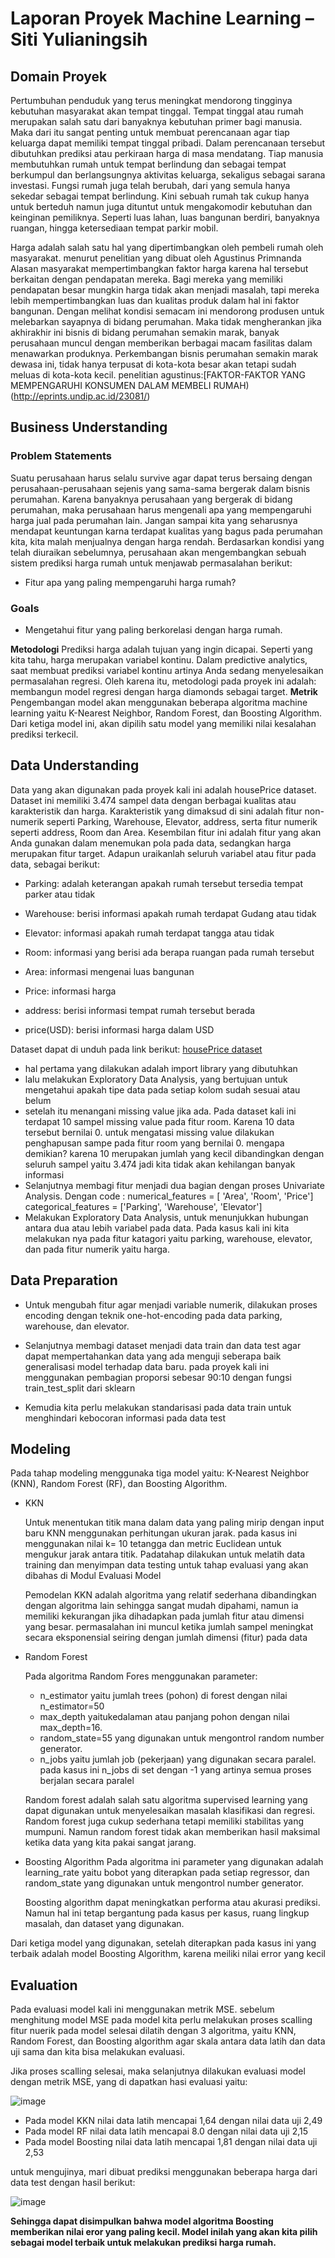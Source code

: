 # Laporan Proyek Machine Learning – Siti Yulianingsih
## Domain Proyek
Pertumbuhan penduduk yang terus meningkat mendorong tingginya kebutuhan masyarakat akan tempat tinggal. Tempat tinggal atau rumah merupakan salah satu dari banyaknya kebutuhan primer bagi manusia.  Maka dari itu sangat penting untuk membuat perencanaan agar tiap keluarga dapat memiliki tempat tinggal pribadi.  Dalam perencanaan tersebut dibutuhkan prediksi atau perkiraan harga di masa mendatang.  Tiap manusia membutuhkan rumah untuk tempat berlindung dan sebagai tempat berkumpul dan berlangsungnya aktivitas keluarga, sekaligus sebagai sarana investasi. Fungsi rumah juga telah berubah, dari yang semula hanya sekedar sebagai tempat berlindung. Kini sebuah rumah tak cukup hanya untuk berteduh namun juga dituntut untuk mengakomodir kebutuhan dan keinginan pemiliknya. Seperti luas lahan, luas bangunan  berdiri,  banyaknya  ruangan,  hingga  ketersediaan  tempat  parkir  mobil.

Harga adalah salah satu hal yang dipertimbangkan oleh pembeli rumah oleh masyarakat. menurut penelitian yang dibuat oleh Agustinus Primnanda Alasan masyarakat mempertimbangkan faktor harga karena hal tersebut berkaitan dengan pendapatan mereka. Bagi mereka yang memiliki pendapatan besar mungkin harga tidak akan menjadi masalah, tapi mereka lebih mempertimbangkan luas dan kualitas produk dalam hal ini faktor bangunan.
Dengan melihat kondisi semacam ini mendorong produsen untuk melebarkan sayapnya di bidang perumahan. Maka tidak mengherankan jika akhirakhir ini bisnis di bidang perumahan semakin marak, banyak perusahaan muncul dengan memberikan berbagai macam fasilitas dalam menawarkan produknya. Perkembangan bisnis perumahan semakin marak dewasa ini, tidak hanya terpusat di kota-kota besar akan tetapi sudah meluas di kota-kota kecil.
penelitian agustinus:[FAKTOR-FAKTOR YANG MEMPENGARUHI KONSUMEN DALAM MEMBELI RUMAH)(http://eprints.undip.ac.id/23081/)

## Business Understanding
### Problem Statements
Suatu perusahaan harus selalu survive agar dapat terus bersaing dengan perusahaan-perusahaan sejenis yang sama-sama bergerak dalam bisnis perumahan. Karena banyaknya perusahaan yang bergerak di bidang perumahan, maka perusahaan harus mengenali apa yang mempengaruhi harga jual pada perumahan lain. Jangan sampai kita yang seharusnya mendapat keuntungan karna terdapat kualitas yang bagus pada perumahan kita, kita malah menjualnya dengan harga rendah.
Berdasarkan kondisi yang telah diuraikan sebelumnya, perusahaan akan mengembangkan sebuah sistem prediksi harga rumah untuk menjawab permasalahan berikut:
- Fitur apa yang paling mempengaruhi harga rumah?

### Goals
- Mengetahui fitur yang paling berkorelasi dengan harga rumah.

**Metodologi**
Prediksi harga adalah tujuan yang ingin dicapai. Seperti yang kita tahu, harga merupakan variabel kontinu. Dalam predictive analytics, saat membuat prediksi variabel kontinu artinya Anda sedang menyelesaikan permasalahan regresi. Oleh karena itu, metodologi pada proyek ini adalah: membangun model regresi dengan harga diamonds sebagai target.
**Metrik**
Pengembangan model akan menggunakan beberapa algoritma machine learning yaitu K-Nearest Neighbor, Random Forest, dan Boosting Algorithm. Dari ketiga model ini, akan dipilih satu model yang memiliki nilai kesalahan prediksi terkecil.

## Data Understanding
Data yang akan digunakan pada proyek kali ini adalah housePrice dataset. Dataset ini memiliki 3.474 sampel data dengan berbagai kualitas atau karakteristik dan harga. Karakteristik yang dimaksud di sini adalah fitur non-numerik seperti Parking, Warehouse, Elevator, address, serta fitur numerik seperti address, Room dan  Area. Kesembilan fitur ini adalah fitur yang akan Anda gunakan dalam menemukan pola pada data, sedangkan harga merupakan fitur target.
Adapun uraikanlah seluruh variabel atau fitur pada data, sebagai berikut:

- Parking: adalah keterangan apakah rumah tersebut tersedia tempat parker atau tidak

- Warehouse: berisi informasi apakah rumah terdapat Gudang atau tidak
- Elevator: informasi apakah rumah terdapat tangga  atau tidak
- Room: informasi yang berisi ada berapa ruangan pada rumah tersebut
- Area: informasi mengenai luas bangunan
- Price: informasi harga
- address: berisi informasi tempat rumah tersebut berada
- price(USD): berisi informasi harga dalam USD

Dataset dapat di unduh pada link berikut: [housePrice dataset](https://www.kaggle.com/datasets/mokar2001/house-price-tehran-iran)

- hal pertama yang dilakukan adalah import library yang dibutuhkan
- lalu melakukan Exploratory Data Analysis, yang bertujuan  untuk mengetahui apakah tipe data pada setiap kolom sudah sesuai atau belum
- setelah itu menangani missing value jika ada. Pada dataset kali ini terdapat 10  sampel missing value pada fitur room. Karena 10 data tersebut bernilai 0. untuk mengatasi missing value dilakukan penghapusan sampe pada fitur room yang bernilai 0. mengapa demikian? karena 10 merupakan jumlah yang kecil dibandingkan dengan seluruh sampel yaitu 3.474 jadi kita tidak akan kehilangan banyak informasi
-	Selanjutnya membagi fitur menjadi dua bagian dengan proses Univariate Analysis. Dengan code :
numerical_features = [ 'Area', 'Room', 'Price']
categorical_features = ['Parking', 'Warehouse', 'Elevator']
-	Melakukan Exploratory Data Analysis, untuk menunjukkan hubungan antara dua atau lebih variabel pada data. Pada kasus kali ini kita melakukan nya pada fitur katagori yaitu parking, warehouse, elevator, dan pada fitur numerik yaitu harga.

## Data Preparation
- Untuk mengubah fitur agar menjadi variable numerik, dilakukan proses encoding dengan teknik one-hot-encoding pada data parking, warehouse, dan elevator. 

- Selanjutnya membagi dataset menjadi data train dan data test agar dapat mempertahankan data yang ada menguji seberapa baik generalisasi model terhadap data baru. pada proyek kali ini menggunakan pembagian proporsi sebesar 90:10 dengan fungsi train_test_split dari sklearn

- Kemudia kita perlu melakukan standarisasi pada data train untuk menghindari kebocoran informasi pada data test

## Modeling
Pada tahap modeling menggunaka tiga model yaitu: K-Nearest Neighbor (KNN), Random Forest (RF), dan  Boosting Algorithm.
-	KKN

      Untuk menentukan titik mana dalam data yang paling mirip dengan input baru KNN menggunakan perhitungan ukuran jarak. pada kasus ini menggunakan nilai k= 10 tetangga dan metric Euclidean untuk mengukur jarak antara titik. Padatahap dilakukan untuk melatih data training dan menyimpan data testing untuk tahap evaluasi yang akan dibahas di Modul Evaluasi Model       
      
      Pemodelan KKN adalah algoritma yang relatif sederhana dibandingkan dengan algoritma lain sehingga sangat mudah dipahami, namun ia memiliki kekurangan jika dihadapkan pada jumlah fitur atau dimensi yang besar. permasalahan ini muncul ketika jumlah sampel meningkat secara eksponensial seiring dengan jumlah dimensi (fitur) pada data
      
-    Random Forest

     Pada algoritma Random Fores menggunakan parameter:
     - n_estimator yaitu jumlah trees (pohon) di forest dengan nilai n_estimator=50
     - max_depth yaitukedalaman atau panjang pohon dengan nilai max_depth=16. 
     - random_state=55 yang digunakan untuk mengontrol random number generator. 
     - n_jobs yaitu jumlah job (pekerjaan) yang digunakan secara paralel. pada kasus ini n_jobs di set  dengan -1 yang artinya semua proses berjalan secara paralel

     Random forest adalah salah satu algoritma supervised learning yang dapat digunakan untuk menyelesaikan masalah klasifikasi dan regresi. Random forest juga cukup sederhana tetapi memiliki stabilitas yang mumpuni. Namun random forest  tidak akan memberikan hasil maksimal ketika data yang kita pakai sangat jarang.
      
-    Boosting Algorithm
     Pada algoritma ini parameter yang digunakan adalah learning_rate yaitu bobot yang diterapkan pada setiap regressor, dan random_state yang digunakan untuk mengontrol number generator.
     
     Boosting algorithm dapat meningkatkan performa atau akurasi prediksi. Namun hal ini tetap bergantung pada kasus per kasus, ruang lingkup masalah, dan dataset yang digunakan. 
     
Dari ketiga model yang digunakan, setelah diterapkan pada kasus ini yang terbaik adalah model Boosting Algorithm, karena meiliki nilai error yang kecil

## Evaluation
Pada evaluasi model kali ini menggunakan metrik MSE. sebelum menghitung model MSE pada model kita perlu melakukan proses scalling fitur nuerik pada model selesai dilatih dengan 3 algoritma, yaitu KNN, Random Forest, dan Boosting algorithm agar skala antara data latih dan data uji sama dan kita bisa melakukan evaluasi.
      
Jika proses scalling selesai, maka selanjutnya dilakukan evaluasi model dengan metrik MSE, yang di dapatkan hasi evaluasi yaitu:

![image](https://drive.google.com/uc?export=view&id=1PmhjESKzgWM4wl1b7WYxbEd4MoCAfwNW)

- Pada model KKN nilai data latih mencapai 1,64 dengan nilai data uji 2,49
- Pada model RF nilai data latih mencapai 8.0 dengan nilai data uji 2,15
- Pada model Boosting nilai data latih mencapai 1,81 dengan nilai data uji 2,53

untuk mengujinya, mari dibuat prediksi menggunakan beberapa harga dari data test dengan hasil berikut:

![image](https://drive.google.com/uc?export=view&id=1Lmb_WGcGlkyVtLFQPFrqr3crzUzNp93u)

<b>Sehingga dapat disimpulkan bahwa model algoritma Boosting memberikan nilai eror yang paling kecil. Model inilah yang akan kita pilih sebagai model terbaik untuk melakukan prediksi harga rumah.</b>

